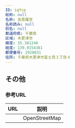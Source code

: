 ```yaml
---
ID: iqYcp
総称: null
名称: 金毘羅宮
名称読み: null
別名: null
都道府県: 千葉県
区域: 木更津市
緯度: 35.381246
経度: 139.9154381
郵便番号: 2920831
住所: 千葉県木更津市富士見３丁目４
---
```


## その他

### 参考URL

| URL | 説明          |
| --- | ------------- |
|     | OpenStreetMap |
